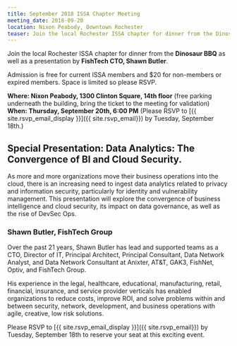 ```yaml
---
title: September 2018 ISSA Chapter Meeting
meeting_date: 2018-09-20
location: Nixon Peabody, Downtown Rochester
teaser: Join the local Rochester ISSA chapter for dinner from the Dinosaur BBQ as well as a presentation by FishTech CTO, Shawn Butler.
---
```

Join the local Rochester ISSA chapter for dinner from the **Dinosaur BBQ** as well as a presentation by **FishTech CTO, Shawn Butler**.

Admission is free for current ISSA members and $20 for non-members or expired members.  Space is limited so please RSVP.

**Where:  Nixon Peabody, 1300 Clinton Square, 14th floor** (free parking underneath the building, bring the ticket to the meeting for validation)<br>
**When:  Thursday, September 20th, 6:00 PM**  (Please RSVP to [{{ site.rsvp_email_display }}]({{ site.rsvp_email}}) by Tuesday, September 18th.)

## Special Presentation: Data Analytics: The Convergence of BI and Cloud Security.

As more and more organizations move their business operations into the cloud, there is an increasing need to ingest data analytics related to privacy and information security, particularly for identity and vulnerability management.  This presentation will explore the convergence of business intelligence and cloud security, its impact on data governance, as well as the rise of DevSec Ops.

### Shawn Butler, FishTech Group

Over the past 21 years, Shawn Butler has lead and supported teams as a CTO, Director of IT, Principal Architect, Principal Consultant, Data Network Analyst, and Data Network Consultant at Anixter, AT&T, GAK3, FishNet, Optiv, and FishTech Group.

His experience in the legal, healthcare, educational, manufacturing, retail, financial, insurance, and service provider verticals has enabled organizations to reduce costs, improve ROI, and solve problems within and between security, network, development, and business operations with agile, creative, low risk solutions.

Please RSVP to [{{ site.rsvp_email_display }}]({{ site.rsvp_email}}) by Tuesday, September 18th to reserve your seat at this exciting event.
